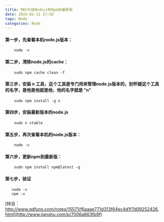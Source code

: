 ```yaml
---
title: MAC升级Nodejs和Npm到最新版
date: 2019-02-11 17:56
tags: Node
categories: Node
---
```


#### 第一步，先查看本机node.js版本：

```
    node -v
```
#### 第二步，清除node.js的cache：

```
    sudo npm cache clean -f
```
#### 第三步，安装 n 工具，这个工具是专门用来管理node.js版本的，别怀疑这个工具的名字，是他是他就是他，他的名字就是 "n"

```
    sudo npm install -g n
```
#### 第四步，安装最新版本的node.js

```
    sudo n stable
```
#### 第五步，再次查看本机的node.js版本：

```
    node -v
```
#### 第六步，更新npm到最新版：

```
    sudo npm install npm@latest -g
```
#### 第七步，验证
```
   node -v
   npm -v
```
[转自：http://www.qdfuns.com/notes/15571/f6aaae771d313f64ec4d1f7d09252426.html](http://www.jianshu.com/p/7006a663fb9f)

